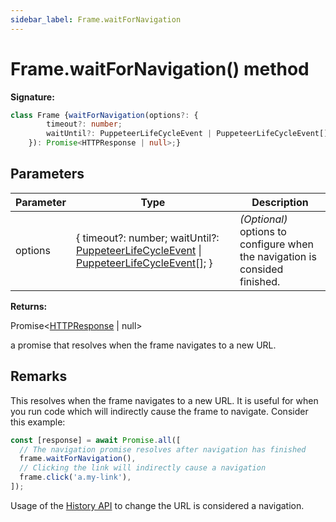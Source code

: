 ```yaml
---
sidebar_label: Frame.waitForNavigation
---
```

# Frame.waitForNavigation() method

**Signature:**

```typescript
class Frame {waitForNavigation(options?: {
        timeout?: number;
        waitUntil?: PuppeteerLifeCycleEvent | PuppeteerLifeCycleEvent[];
    }): Promise<HTTPResponse | null>;}
```

## Parameters

|  Parameter | Type | Description |
|  --- | --- | --- |
|  options | { timeout?: number; waitUntil?: [PuppeteerLifeCycleEvent](./puppeteer.puppeteerlifecycleevent.md) \| [PuppeteerLifeCycleEvent](./puppeteer.puppeteerlifecycleevent.md)\[\]; } | <i>(Optional)</i> options to configure when the navigation is consided finished. |

**Returns:**

Promise&lt;[HTTPResponse](./puppeteer.httpresponse.md) \| null&gt;

a promise that resolves when the frame navigates to a new URL.

## Remarks

This resolves when the frame navigates to a new URL. It is useful for when you run code which will indirectly cause the frame to navigate. Consider this example:

```ts
const [response] = await Promise.all([
  // The navigation promise resolves after navigation has finished
  frame.waitForNavigation(),
  // Clicking the link will indirectly cause a navigation
  frame.click('a.my-link'),
]);
```
Usage of the [History API](https://developer.mozilla.org/en-US/docs/Web/API/History_API) to change the URL is considered a navigation.

